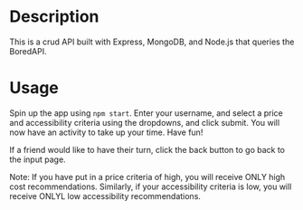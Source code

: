 <h1> Description </h1>

This is a crud API built with Express, MongoDB, and Node.js that queries the BoredAPI. 

<h1> Usage </h1>

Spin up the app using ```npm start```. Enter your username, and select a price and accessibility criteria using the dropdowns, and click submit. 
You will now have an activity to take up your time. Have fun!

If a friend would like to have their turn, click the back button to go back to the input page.

Note: If you have put in a price criteria of high, you will receive ONLY high cost recommendations. Similarly, 
if your accessibility criteria is low, you will receive ONLYL low accessibility recommendations. 